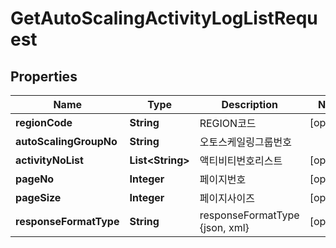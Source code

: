 
# GetAutoScalingActivityLogListRequest

## Properties
Name | Type | Description | Notes
------------ | ------------- | ------------- | -------------
**regionCode** | **String** | REGION코드 |  [optional]
**autoScalingGroupNo** | **String** | 오토스케일링그룹번호 | 
**activityNoList** | **List&lt;String&gt;** | 액티비티번호리스트 |  [optional]
**pageNo** | **Integer** | 페이지번호 |  [optional]
**pageSize** | **Integer** | 페이지사이즈 |  [optional]
**responseFormatType** | **String** | responseFormatType {json, xml} |  [optional]



